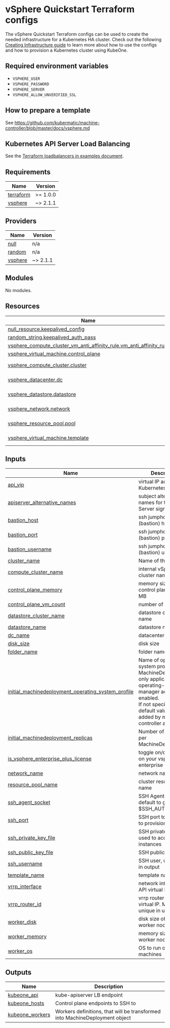 # vSphere Quickstart Terraform configs

The vSphere Quickstart Terraform configs can be used to create the needed
infrastructure for a Kubernetes HA cluster. Check out the following
[Creating Infrastructure guide][docs-infrastructure] to learn more about how to
use the configs and how to provision a Kubernetes cluster using KubeOne.

## Required environment variables

* `VSPHERE_USER`
* `VSPHERE_PASSWORD`
* `VSPHERE_SERVER`
* `VSPHERE_ALLOW_UNVERIFIED_SSL`

## How to prepare a template

See <https://github.com/kubermatic/machine-controller/blob/master/docs/vsphere.md>

## Kubernetes API Server Load Balancing

See the [Terraform loadbalancers in examples document][docs-tf-loadbalancer].

[docs-infrastructure]: https://docs.kubermatic.com/kubeone/master/guides/using_terraform_configs/
[docs-tf-loadbalancer]: https://docs.kubermatic.com/kubeone/master/examples/ha_load_balancing/

## Requirements

| Name | Version |
|------|---------|
| <a name="requirement_terraform"></a> [terraform](#requirement\_terraform) | >= 1.0.0 |
| <a name="requirement_vsphere"></a> [vsphere](#requirement\_vsphere) | ~> 2.1.1 |

## Providers

| Name | Version |
|------|---------|
| <a name="provider_null"></a> [null](#provider\_null) | n/a |
| <a name="provider_random"></a> [random](#provider\_random) | n/a |
| <a name="provider_vsphere"></a> [vsphere](#provider\_vsphere) | ~> 2.1.1 |

## Modules

No modules.

## Resources

| Name | Type |
|------|------|
| [null_resource.keepalived_config](https://registry.terraform.io/providers/hashicorp/null/latest/docs/resources/resource) | resource |
| [random_string.keepalived_auth_pass](https://registry.terraform.io/providers/hashicorp/random/latest/docs/resources/string) | resource |
| [vsphere_compute_cluster_vm_anti_affinity_rule.vm_anti_affinity_rule](https://registry.terraform.io/providers/hashicorp/vsphere/latest/docs/resources/compute_cluster_vm_anti_affinity_rule) | resource |
| [vsphere_virtual_machine.control_plane](https://registry.terraform.io/providers/hashicorp/vsphere/latest/docs/resources/virtual_machine) | resource |
| [vsphere_compute_cluster.cluster](https://registry.terraform.io/providers/hashicorp/vsphere/latest/docs/data-sources/compute_cluster) | data source |
| [vsphere_datacenter.dc](https://registry.terraform.io/providers/hashicorp/vsphere/latest/docs/data-sources/datacenter) | data source |
| [vsphere_datastore.datastore](https://registry.terraform.io/providers/hashicorp/vsphere/latest/docs/data-sources/datastore) | data source |
| [vsphere_network.network](https://registry.terraform.io/providers/hashicorp/vsphere/latest/docs/data-sources/network) | data source |
| [vsphere_resource_pool.pool](https://registry.terraform.io/providers/hashicorp/vsphere/latest/docs/data-sources/resource_pool) | data source |
| [vsphere_virtual_machine.template](https://registry.terraform.io/providers/hashicorp/vsphere/latest/docs/data-sources/virtual_machine) | data source |

## Inputs

| Name | Description | Type | Default | Required |
|------|-------------|------|---------|:--------:|
| <a name="input_api_vip"></a> [api\_vip](#input\_api\_vip) | virtual IP address for Kubernetes API | `string` | `""` | no |
| <a name="input_apiserver_alternative_names"></a> [apiserver\_alternative\_names](#input\_apiserver\_alternative\_names) | subject alternative names for the API Server signing cert. | `list(string)` | `[]` | no |
| <a name="input_bastion_host"></a> [bastion\_host](#input\_bastion\_host) | ssh jumphost (bastion) hostname | `string` | `""` | no |
| <a name="input_bastion_port"></a> [bastion\_port](#input\_bastion\_port) | ssh jumphost (bastion) port | `number` | `22` | no |
| <a name="input_bastion_username"></a> [bastion\_username](#input\_bastion\_username) | ssh jumphost (bastion) username | `string` | `""` | no |
| <a name="input_cluster_name"></a> [cluster\_name](#input\_cluster\_name) | Name of the cluster | `string` | n/a | yes |
| <a name="input_compute_cluster_name"></a> [compute\_cluster\_name](#input\_compute\_cluster\_name) | internal vSphere cluster name | `string` | `"cl-1"` | no |
| <a name="input_control_plane_memory"></a> [control\_plane\_memory](#input\_control\_plane\_memory) | memory size of each control plane node in MB | `number` | `2048` | no |
| <a name="input_control_plane_vm_count"></a> [control\_plane\_vm\_count](#input\_control\_plane\_vm\_count) | number of VMs | `number` | `3` | no |
| <a name="input_datastore_cluster_name"></a> [datastore\_cluster\_name](#input\_datastore\_cluster\_name) | datastore cluster name | `string` | `""` | no |
| <a name="input_datastore_name"></a> [datastore\_name](#input\_datastore\_name) | datastore name | `string` | `"datastore1"` | no |
| <a name="input_dc_name"></a> [dc\_name](#input\_dc\_name) | datacenter name | `string` | `"dc-1"` | no |
| <a name="input_disk_size"></a> [disk\_size](#input\_disk\_size) | disk size | `number` | `50` | no |
| <a name="input_folder_name"></a> [folder\_name](#input\_folder\_name) | folder name | `string` | `"kubeone"` | no |
| <a name="input_initial_machinedeployment_operating_system_profile"></a> [initial\_machinedeployment\_operating\_system\_profile](#input\_initial\_machinedeployment\_operating\_system\_profile) | Name of operating system profile for MachineDeployments, only applicable if operating-system-manager addon is enabled.<br>If not specified, the default value will be added by machine-controller addon. | `string` | `""` | no |
| <a name="input_initial_machinedeployment_replicas"></a> [initial\_machinedeployment\_replicas](#input\_initial\_machinedeployment\_replicas) | Number of replicas per MachineDeployment | `number` | `2` | no |
| <a name="input_is_vsphere_enterprise_plus_license"></a> [is\_vsphere\_enterprise\_plus\_license](#input\_is\_vsphere\_enterprise\_plus\_license) | toggle on/off based on your vsphere enterprise license | `bool` | `true` | no |
| <a name="input_network_name"></a> [network\_name](#input\_network\_name) | network name | `string` | `"public"` | no |
| <a name="input_resource_pool_name"></a> [resource\_pool\_name](#input\_resource\_pool\_name) | cluster resource pool name | `string` | `""` | no |
| <a name="input_ssh_agent_socket"></a> [ssh\_agent\_socket](#input\_ssh\_agent\_socket) | SSH Agent socket, default to grab from $SSH\_AUTH\_SOCK | `string` | `"env:SSH_AUTH_SOCK"` | no |
| <a name="input_ssh_port"></a> [ssh\_port](#input\_ssh\_port) | SSH port to be used to provision instances | `number` | `22` | no |
| <a name="input_ssh_private_key_file"></a> [ssh\_private\_key\_file](#input\_ssh\_private\_key\_file) | SSH private key file used to access instances | `string` | `""` | no |
| <a name="input_ssh_public_key_file"></a> [ssh\_public\_key\_file](#input\_ssh\_public\_key\_file) | SSH public key file | `string` | `"~/.ssh/id_rsa.pub"` | no |
| <a name="input_ssh_username"></a> [ssh\_username](#input\_ssh\_username) | SSH user, used only in output | `string` | `"root"` | no |
| <a name="input_template_name"></a> [template\_name](#input\_template\_name) | template name | `string` | `"ubuntu-18.04"` | no |
| <a name="input_vrrp_interface"></a> [vrrp\_interface](#input\_vrrp\_interface) | network interface for API virtual IP | `string` | `"ens192"` | no |
| <a name="input_vrrp_router_id"></a> [vrrp\_router\_id](#input\_vrrp\_router\_id) | vrrp router id for API virtual IP. Must be unique in used subnet | `number` | `42` | no |
| <a name="input_worker_disk"></a> [worker\_disk](#input\_worker\_disk) | disk size of each worker node in GB | `number` | `10` | no |
| <a name="input_worker_memory"></a> [worker\_memory](#input\_worker\_memory) | memory size of each worker node in MB | `number` | `2048` | no |
| <a name="input_worker_os"></a> [worker\_os](#input\_worker\_os) | OS to run on worker machines | `string` | `"ubuntu"` | no |

## Outputs

| Name | Description |
|------|-------------|
| <a name="output_kubeone_api"></a> [kubeone\_api](#output\_kubeone\_api) | kube-apiserver LB endpoint |
| <a name="output_kubeone_hosts"></a> [kubeone\_hosts](#output\_kubeone\_hosts) | Control plane endpoints to SSH to |
| <a name="output_kubeone_workers"></a> [kubeone\_workers](#output\_kubeone\_workers) | Workers definitions, that will be transformed into MachineDeployment object |
